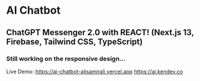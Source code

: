 # AI Chatbot 

## ChatGPT Messenger 2.0 with REACT! (Next.js 13, Firebase, Tailwind CSS, TypeScript)

### Still working on the responsive design...

Live Demo: https://ai-chatbot-alisamirali.vercel.app
           https://ai.kendev.co


